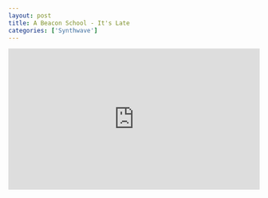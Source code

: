 ```yaml
---
layout: post
title: A Beacon School - It's Late
categories: ['Synthwave']
---
```


<style>.embed-container { position: relative; padding-bottom: 56.25%; height: 0; overflow: hidden; max-width: 100%; } .embed-container iframe, .embed-container object, .embed-container embed { position: absolute; top: 0; left: 0; width: 100%; height: 100%; }</style><div class='embed-container'><iframe src='https://www.youtube.com/embed/3_11CVfRLbA' frameborder='0' allowfullscreen></iframe></div>